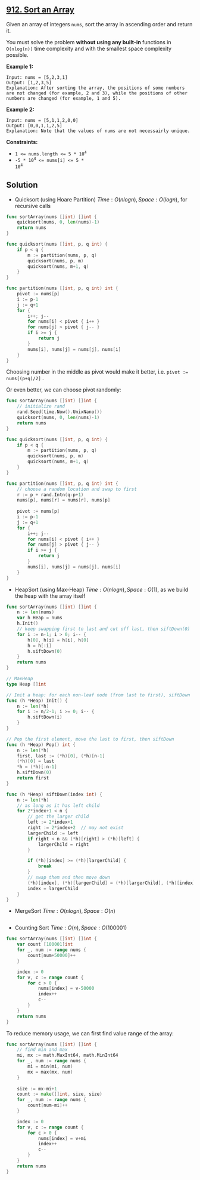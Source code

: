 ## [912. Sort an Array](https://leetcode.com/problems/sort-an-array/)


Given an array of integers `nums`, sort the array in ascending order and return it.

You must solve the problem **without using any built-in** functions in `O(nlog(n))` time complexity and with the smallest space complexity possible.

**Example 1:**

```
Input: nums = [5,2,3,1]
Output: [1,2,3,5]
Explanation: After sorting the array, the positions of some numbers are not changed (for example, 2 and 3), while the positions of other numbers are changed (for example, 1 and 5).
```

**Example 2:**

```
Input: nums = [5,1,1,2,0,0]
Output: [0,0,1,1,2,5]
Explanation: Note that the values of nums are not necessairly unique.
```

**Constraints:**

*   <code>1 <= nums.length <= 5 * 10<sup>4</sup></code>
*   <code>-5 * 10<sup>4</sup> <= nums[i] <= 5 * 10<sup>4</sup></code>



## Solution

- Quicksort (using Hoare Partition)	$Time: O(nlogn), Space: O(logn)$, for recursive calls

```go
func sortArray(nums []int) []int {
    quicksort(nums, 0, len(nums)-1)
    return nums
}

func quicksort(nums []int, p, q int) {
    if p < q {
        m := partition(nums, p, q)
        quicksort(nums, p, m)
        quicksort(nums, m+1, q)
    }
}

func partition(nums []int, p, q int) int {
    pivot := nums[p]
    i := p-1
    j := q+1
    for {
        i++; j--
        for nums[i] < pivot { i++ }
        for nums[j] > pivot { j-- }
        if i >= j {
            return j
        }
        nums[i], nums[j] = nums[j], nums[i]
    }
}
```

Choosing number in the middle as pivot would make it better, i.e. `pivot := nums[(p+q)/2]` .

Or even better, we can choose pivot randomly:

```go
func sortArray(nums []int) []int {
  	// initialize rand
    rand.Seed(time.Now().UnixNano())
    quicksort(nums, 0, len(nums)-1)
    return nums
}

func quicksort(nums []int, p, q int) {
    if p < q {
        m := partition(nums, p, q)
        quicksort(nums, p, m)
        quicksort(nums, m+1, q)
    }
}

func partition(nums []int, p, q int) int {
    // choose a random location and swap to first
    r := p + rand.Intn(q-p+1)
    nums[p], nums[r] = nums[r], nums[p]
    
    pivot := nums[p]
    i := p-1
    j := q+1
    for {
        i++; j--
        for nums[i] < pivot { i++ }
        for nums[j] > pivot { j-- }
        if i >= j {
            return j
        }
        nums[i], nums[j] = nums[j], nums[i]
    }
}
```



- HeapSort (using Max-Heap)	$Time: O(nlogn), Space: O(1)$, as we build the heap with the array itself

```go
func sortArray(nums []int) []int {
    n := len(nums)
    var h Heap = nums
    h.Init()
    // keep swapping first to last and cut off last, then siftDown(0)
    for i := n-1; i > 0; i-- {
        h[0], h[i] = h[i], h[0]
        h = h[:i]
        h.siftDown(0)
    }
    return nums
}

// MaxHeap
type Heap []int

// Init a heap: for each non-leaf node (from last to first), siftDown
func (h *Heap) Init() {
    n := len(*h)
    for i := n/2-1; i >= 0; i-- {
        h.siftDown(i)
    }
}

// Pop the first element, move the last to first, then siftDown
func (h *Heap) Pop() int {
    n := len(*h)
    first, last := (*h)[0], (*h)[n-1]
    (*h)[0] = last
    *h = (*h)[:n-1]
    h.siftDown(0)
    return first
}

func (h *Heap) siftDown(index int) {
    n := len(*h)
    // as long as it has left child
    for 2*index+1 < n {
        // get the larger child
        left := 2*index+1
        right := 2*index+2  // may not exist
        largerChild := left
        if right < n && (*h)[right] > (*h)[left] {
            largerChild = right
        }

        if (*h)[index] >= (*h)[largerChild] {
            break
        }
        // swap them and then move down
        (*h)[index], (*h)[largerChild] = (*h)[largerChild], (*h)[index]
        index = largerChild
    }
}
```



- MergeSort	$Time: O(nlogn), Space: O(n)$ 

```go

```



- Counting Sort	$Time: O(n), Space: O(100001)$ 

```go
func sortArray(nums []int) []int {
    var count [100001]int
    for _, num := range nums {
        count[num+50000]++
    }

    index := 0
    for v, c := range count {
        for c > 0 {
            nums[index] = v-50000
            index++
            c--
        }
    }
    return nums
}
```

To reduce memory usage, we can first find value range of the array:

```go
func sortArray(nums []int) []int {
    // find min and max
    mi, mx := math.MaxInt64, math.MinInt64
    for _, num := range nums {
        mi = min(mi, num)
        mx = max(mx, num)
    }
    
    size := mx-mi+1
    count := make([]int, size, size)
    for _, num := range nums {
        count[num-mi]++
    }

    index := 0
    for v, c := range count {
        for c > 0 {
            nums[index] = v+mi
            index++
            c--
        }
    }
    return nums
}
```

